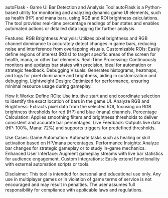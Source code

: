 autoFlask - Game UI Bar Detection and Analysis Tool
autoFlask is a Python-based utility for monitoring and analyzing dynamic game UI elements, such as health (HP) and mana bars, using RGB and ROI brightness calculations. The tool provides real-time percentage readings of bar states and enables automated actions or detailed data logging for further analysis.

Features:
RGB Brightness Analysis: Utilizes pixel brightness and RGB channel dominance to accurately detect changes in game bars, reducing noise and interference from overlapping visuals.
Customizable ROIs: Easily define regions of interest (ROIs) to target specific areas of the screen for health, mana, or other bar elements.
Real-Time Processing: Continuously monitors and updates bar states with precision, ideal for automation or strategic feedback.
Debugging Visuals: Generates histograms, heatmaps, and logs for pixel dominance and brightness, aiding in customization and debugging.
Lightweight Design: Optimized for performance, ensuring minimal resource usage during gameplay.

How It Works:
Define ROIs: Use intuitive start and end coordinate selection to identify the exact location of bars in the game UI.
Analyze RGB and Brightness: Extracts pixel data from the selected ROI, focusing on RGB brightness thresholds for red (HP) and blue (mana) channels.
Percentage Calculation: Applies smoothing filters and brightness thresholds to deliver consistent and accurate bar percentages.
Live Feedback: Outputs live data (HP: 100%, Mana: 72%) and supports triggers for predefined thresholds.

Use Cases:
Game Automation: Automate tasks such as healing or skill activation based on HP/mana percentages.
Performance Insights: Analyze bar changes for strategic gameplay or to study in-game mechanics.
Enhanced User Interface: Augment gameplay streams with live bar statistics for audience engagement.
Custom Integrations: Easily extend functionality with external automation scripts or tools.

Disclaimer:
This tool is intended for personal and educational use only. Any use in multiplayer games or in violation of game terms of service is not encouraged and may result in penalties. The user assumes full responsibility for compliance with applicable laws and regulations.
